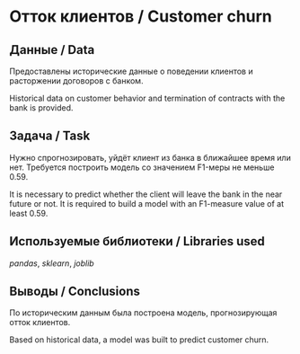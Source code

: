# Отток клиентов / Customer churn

## Данные / Data
Предоставлены исторические данные о поведении клиентов и расторжении договоров с банком.

Historical data on customer behavior and termination of contracts with the bank is provided.
## Задача / Task
Нужно спрогнозировать, уйдёт клиент из банка в ближайшее время или нет.
Требуется построить модель со значением F1-меры не меньше 0.59.

It is necessary to predict whether the client will leave the bank in the near future or not.
It is required to build a model with an F1-measure value of at least 0.59.

## Используемые библиотеки / Libraries used
*pandas*, *sklearn*, *joblib* 

## Выводы / Conclusions
По историческим данным была построена модель, прогнозирующая отток клиентов.

Based on historical data, a model was built to predict customer churn.
